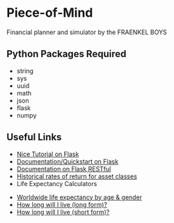 Piece-of-Mind
=============

Financial planner and simulator by the FRAENKEL BOYS

Python Packages Required
------------------------
* string
* sys
* uuid
* math
* json
* flask 
* numpy 

Useful Links
------------
* [Nice Tutorial on Flask](http://blog.miguelgrinberg.com/post/designing-a-restful-api-using-flask-restful)
* [Documentation/Quickstart on Flask](http://flask.pocoo.org/docs/quickstart/)
* [Documentation on Flask RESTful](http://flask-restful.readthedocs.org/en/latest/)
* [Historical rates of return for asset classes](http://fc.standardandpoors.com/sites/client/generic/axa/axa4/Article.vm?topic=5991&siteContent=8088)
* Life Expectancy Calculators
- [Worldwide life expectancy by age & gender](http://www.worldlifeexpectancy.com/your-life-expectancy-by-age)
- [How long will I live (long form)?](http://gosset.wharton.upenn.edu/mortality/perl/CalcForm.html)
- [How long will I live (short form)?](http://gosset.wharton.upenn.edu/mortality/form.html)



